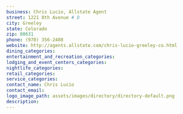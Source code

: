 ```yaml
---
business: Chris Lucio, Allstate Agent
street: 1221 8th Avenue # D
city: Greeley
state: Colorado
zip: 80631
phone: (970) 356-2408
website: http://agents.allstate.com/chris-lucio-greeley-co.html
dining_categories: 
entertainment_and_recreation_categories: 
lodging_and_event_centers_categories: 
nightlife_categories: 
retail_categories: 
service_categories: 
contact_name: Chris Lucio
contact_email: 
logo_image_path: assets/images/directory/directory-default.png
description: 
---
```

